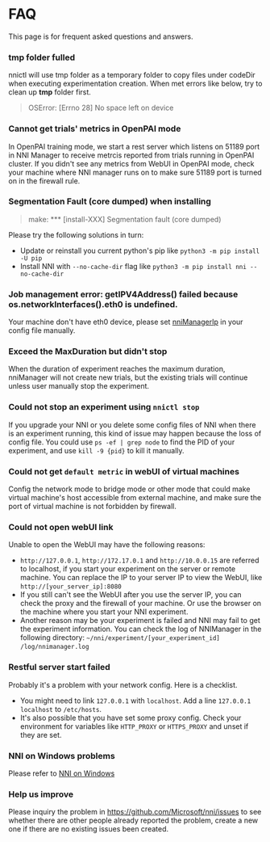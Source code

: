 # FAQ

This page is for frequent asked questions and answers.

### tmp folder fulled
nnictl will use tmp folder as a temporary folder to copy files under codeDir when executing experimentation creation.
When met errors like below, try to clean up **tmp** folder first.
> OSError: [Errno 28] No space left on device

### Cannot get trials' metrics in OpenPAI mode
In OpenPAI training mode, we start a rest server which listens on 51189 port in NNI Manager to receive metrcis reported from trials running in OpenPAI cluster. If you didn't see any metrics from WebUI in OpenPAI mode, check your machine where NNI manager runs on to make sure 51189 port is turned on in the firewall rule.

### Segmentation Fault (core dumped) when installing
> make: *** [install-XXX] Segmentation fault (core dumped)

Please try the following solutions in turn:
* Update or reinstall you current python's pip like `python3 -m pip install -U pip`
* Install NNI with `--no-cache-dir` flag like `python3 -m pip install nni --no-cache-dir`

### Job management error: getIPV4Address() failed because os.networkInterfaces().eth0 is undefined.
Your machine don't have eth0 device, please set [nniManagerIp](ExperimentConfig.md) in your config file manually.

### Exceed the MaxDuration but didn't stop
When the duration of experiment reaches the maximum duration, nniManager will not create new trials, but the existing trials will continue unless user manually stop the experiment.

### Could not stop an experiment using `nnictl stop`
If you upgrade your NNI or you delete some config files of NNI when there is an experiment running, this kind of issue may happen because the loss of config file. You could use `ps -ef | grep node` to find the PID of your experiment, and use `kill -9 {pid}` to kill it manually.

### Could not get `default metric` in webUI of virtual machines
Config the network mode to bridge mode or other mode that could make virtual machine's host accessible from external machine, and make sure the port of virtual machine is not forbidden by firewall.

### Could not open webUI link
Unable to open the WebUI may have the following reasons:

* `http://127.0.0.1`, `http://172.17.0.1` and `http://10.0.0.15` are referred to localhost, if you start your experiment on the server or remote machine. You can replace the IP to your server IP to view the WebUI, like `http://[your_server_ip]:8080`
* If you still can't see the WebUI after you use the server IP, you can check the proxy and the firewall of your machine. Or use the browser on the machine where you start your NNI experiment.
* Another reason may be your experiment is failed and NNI may fail to get the experiment information. You can check the log of NNIManager in the following directory: `~/nni/experiment/[your_experiment_id]` `/log/nnimanager.log`

### Restful server start failed

Probably it's a problem with your network config. Here is a checklist.

* You might need to link `127.0.0.1` with `localhost`. Add a line `127.0.0.1 localhost` to `/etc/hosts`.
* It's also possible that you have set some proxy config. Check your environment for variables like `HTTP_PROXY` or `HTTPS_PROXY` and unset if they are set.


### NNI on Windows problems
Please refer to [NNI on Windows](NniOnWindows.md)

### Help us improve
Please inquiry the problem in https://github.com/Microsoft/nni/issues to see whether there are other people already reported the problem, create a new one if there are no existing issues been created.
